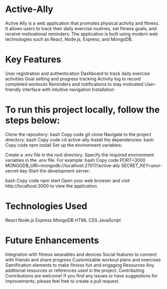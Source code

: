 # Active-Ally
Active Ally is a web application that promotes physical activity and fitness. It allows users to track their daily exercise routines, set fitness goals, and receive motivational reminders. The application is built using modern web technologies such as React, Node.js, Express, and MongoDB.

# Key Features
User registration and authentication
Dashboard to track daily exercise activities
Goal setting and progress tracking
Activity log to record completed workouts
Reminders and notifications to stay motivated
User-friendly interface with intuitive navigation
Installation
# To run this project locally, follow the steps below:

Clone the repository:
bash
Copy code
git clone <repository-url>
Navigate to the project directory:
bash
Copy code
cd active-ally
Install the dependencies:
bash
Copy code
npm install
Set up the environment variables:

Create a .env file in the root directory.
Specify the required environment variables in the .env file. For example:
bash
Copy code
PORT=3000
MONGODB_URI=mongodb://localhost:27017/active-ally
SECRET_KEY=your-secret-key
Start the development server:

bash
Copy code
npm start
Open your web browser and visit http://localhost:3000 to view the application.
  
# Technologies Used
React
Node.js
Express
MongoDB
HTML
CSS
JavaScript


# Future Enhancements
Integration with fitness wearables and devices
Social features to connect with friends and share progress
Customizable workout plans and exercises
Gamification elements to make fitness fun and engaging
Resources
Any additional resources or references used in the project.
Contributing
Contributions are welcome! If you find any issues or have suggestions for improvements, please feel free to create a pull request.


